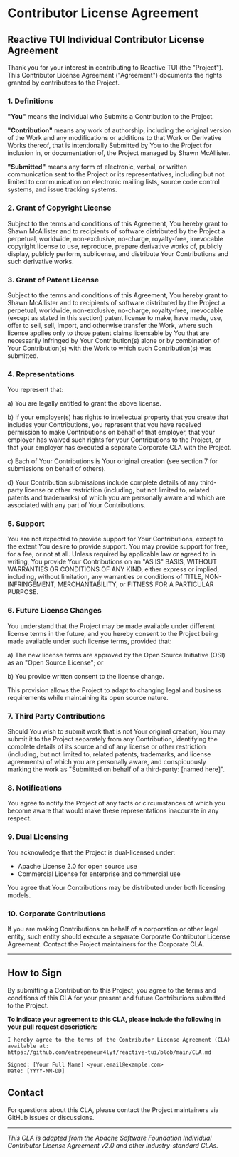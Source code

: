 # Contributor License Agreement

## Reactive TUI Individual Contributor License Agreement

Thank you for your interest in contributing to Reactive TUI (the "Project"). This Contributor License Agreement ("Agreement") documents the rights granted by contributors to the Project.

### 1. Definitions

**"You"** means the individual who Submits a Contribution to the Project.

**"Contribution"** means any work of authorship, including the original version of the Work and any modifications or additions to that Work or Derivative Works thereof, that is intentionally Submitted by You to the Project for inclusion in, or documentation of, the Project managed by Shawn McAllister.

**"Submitted"** means any form of electronic, verbal, or written communication sent to the Project or its representatives, including but not limited to communication on electronic mailing lists, source code control systems, and issue tracking systems.

### 2. Grant of Copyright License

Subject to the terms and conditions of this Agreement, You hereby grant to Shawn McAllister and to recipients of software distributed by the Project a perpetual, worldwide, non-exclusive, no-charge, royalty-free, irrevocable copyright license to use, reproduce, prepare derivative works of, publicly display, publicly perform, sublicense, and distribute Your Contributions and such derivative works.

### 3. Grant of Patent License

Subject to the terms and conditions of this Agreement, You hereby grant to Shawn McAllister and to recipients of software distributed by the Project a perpetual, worldwide, non-exclusive, no-charge, royalty-free, irrevocable (except as stated in this section) patent license to make, have made, use, offer to sell, sell, import, and otherwise transfer the Work, where such license applies only to those patent claims licensable by You that are necessarily infringed by Your Contribution(s) alone or by combination of Your Contribution(s) with the Work to which such Contribution(s) was submitted.

### 4. Representations

You represent that:

a) You are legally entitled to grant the above license.

b) If your employer(s) has rights to intellectual property that you create that includes your Contributions, you represent that you have received permission to make Contributions on behalf of that employer, that your employer has waived such rights for your Contributions to the Project, or that your employer has executed a separate Corporate CLA with the Project.

c) Each of Your Contributions is Your original creation (see section 7 for submissions on behalf of others).

d) Your Contribution submissions include complete details of any third-party license or other restriction (including, but not limited to, related patents and trademarks) of which you are personally aware and which are associated with any part of Your Contributions.

### 5. Support

You are not expected to provide support for Your Contributions, except to the extent You desire to provide support. You may provide support for free, for a fee, or not at all. Unless required by applicable law or agreed to in writing, You provide Your Contributions on an "AS IS" BASIS, WITHOUT WARRANTIES OR CONDITIONS OF ANY KIND, either express or implied, including, without limitation, any warranties or conditions of TITLE, NON-INFRINGEMENT, MERCHANTABILITY, or FITNESS FOR A PARTICULAR PURPOSE.

### 6. Future License Changes

You understand that the Project may be made available under different license terms in the future, and you hereby consent to the Project being made available under such license terms, provided that:

a) The new license terms are approved by the Open Source Initiative (OSI) as an "Open Source License"; or

b) You provide written consent to the license change.

This provision allows the Project to adapt to changing legal and business requirements while maintaining its open source nature.

### 7. Third Party Contributions

Should You wish to submit work that is not Your original creation, You may submit it to the Project separately from any Contribution, identifying the complete details of its source and of any license or other restriction (including, but not limited to, related patents, trademarks, and license agreements) of which you are personally aware, and conspicuously marking the work as "Submitted on behalf of a third-party: [named here]".

### 8. Notifications

You agree to notify the Project of any facts or circumstances of which you become aware that would make these representations inaccurate in any respect.

### 9. Dual Licensing

You acknowledge that the Project is dual-licensed under:
- Apache License 2.0 for open source use
- Commercial License for enterprise and commercial use

You agree that Your Contributions may be distributed under both licensing models.

### 10. Corporate Contributions

If you are making Contributions on behalf of a corporation or other legal entity, such entity should execute a separate Corporate Contributor License Agreement. Contact the Project maintainers for the Corporate CLA.

---

## How to Sign

By submitting a Contribution to this Project, you agree to the terms and conditions of this CLA for your present and future Contributions submitted to the Project. 

**To indicate your agreement to this CLA, please include the following in your pull request description:**

```
I hereby agree to the terms of the Contributor License Agreement (CLA) available at:
https://github.com/entrepeneur4lyf/reactive-tui/blob/main/CLA.md

Signed: [Your Full Name] <your.email@example.com>
Date: [YYYY-MM-DD]
```

## Contact

For questions about this CLA, please contact the Project maintainers via GitHub issues or discussions.

---

*This CLA is adapted from the Apache Software Foundation Individual Contributor License Agreement v2.0 and other industry-standard CLAs.*